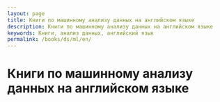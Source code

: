 ```yaml
---
layout: page
title: Книги по машинному анализу данных на английском языке
description: Книги по машинному анализу данных на английском языке
keywords: Книги, анализ данных, английский язык
permalink: /books/ds/ml/en/
---
```


# Книги по машинному анализу данных на английском языке
